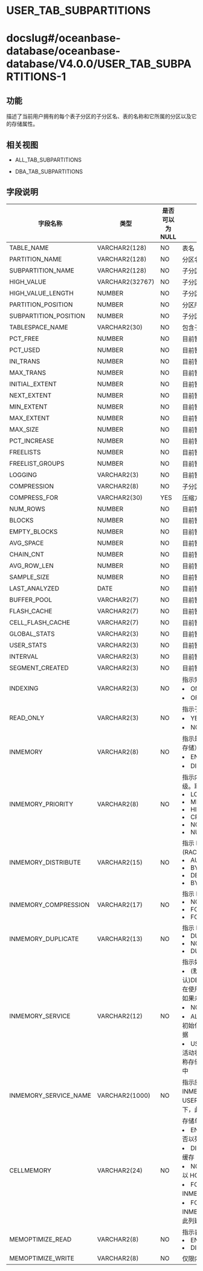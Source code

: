 USER_TAB_SUBPARTITIONS
===========================================

# docslug#/oceanbase-database/oceanbase-database/V4.0.0/USER_TAB_SUBPARTITIONS-1

功能
-----------

描述了当前用户拥有的每个表子分区的子分区名、表的名称和它所属的分区以及它的存储属性。

相关视图
-------------

* ALL_TAB_SUBPARTITIONS

* DBA_TAB_SUBPARTITIONS

字段说明
-------------

|       **字段名称**        |     **类型**     | **是否可以为 NULL** |        **描述**         |
|-----------------------|----------------|----------------|-----------------------|
| TABLE_NAME            | VARCHAR2(128)  | NO             | 表名                    |
| PARTITION_NAME        | VARCHAR2(128)  | NO             | 分区名称                  |
| SUBPARTITION_NAME     | VARCHAR2(128)  | NO             | 子分区名称                 |
| HIGH_VALUE            | VARCHAR2(32767) | NO             | 子分区表达式                |
| HIGH_VALUE_LENGTH     | NUMBER         | NO             | 子分区表达式的长度             |
| PARTITION_POSITION | NUMBER         | NO             | 分区所在位置            |
| SUBPARTITION_POSITION | NUMBER         | NO             | 子分区在分区中的位置            |
| TABLESPACE_NAME       | VARCHAR2(30)   | NO             | 包含子分区的表空间的名称          |
| PCT_FREE              | NUMBER         | NO             | 目前暂不支持该字段，该字段默认为 NULL |
| PCT_USED              | NUMBER         | NO             | 目前暂不支持该字段，该字段默认为 NULL |
| INI_TRANS             | NUMBER         | NO             | 目前暂不支持该字段，该字段默认为 NULL |
| MAX_TRANS             | NUMBER         | NO             | 目前暂不支持该字段，该字段默认为 NULL |
| INITIAL_EXTENT        | NUMBER         | NO             | 目前暂不支持该字段，该字段默认为 NULL |
| NEXT_EXTENT           | NUMBER         | NO             | 目前暂不支持该字段，该字段默认为 NULL |
| MIN_EXTENT            | NUMBER         | NO             | 目前暂不支持该字段，该字段默认为 NULL |
| MAX_EXTENT            | NUMBER         | NO             | 目前暂不支持该字段，该字段默认为 NULL |
| MAX_SIZE              | NUMBER         | NO             | 目前暂不支持该字段，该字段默认为 NULL |
| PCT_INCREASE          | NUMBER         | NO             | 目前暂不支持该字段，该字段默认为 NULL |
| FREELISTS             | NUMBER         | NO             | 目前暂不支持该字段，该字段默认为 NULL |
| FREELIST_GROUPS       | NUMBER         | NO             | 目前暂不支持该字段，该字段默认为 NULL |
| LOGGING               | VARCHAR2(3)    | NO             | 目前暂不支持该字段，该字段默认为 NULL |
| COMPRESSION           | VARCHAR2(8)    | NO             | 子分区是否压缩               |
| COMPRESS_FOR          | VARCHAR2(30)   | YES            | 压缩方法                  |
| NUM_ROWS              | NUMBER         | NO             | 目前暂不支持该字段，该字段默认为 NULL |
| BLOCKS                | NUMBER         | NO             | 目前暂不支持该字段，该字段默认为 NULL |
| EMPTY_BLOCKS          | NUMBER         | NO             | 目前暂不支持该字段，该字段默认为 NULL |
| AVG_SPACE             | NUMBER         | NO             | 目前暂不支持该字段，该字段默认为 NULL |
| CHAIN_CNT             | NUMBER         | NO             | 目前暂不支持该字段，该字段默认为 NULL |
| AVG_ROW_LEN           | NUMBER         | NO             | 目前暂不支持该字段，该字段默认为 NULL |
| SAMPLE_SIZE           | NUMBER         | NO             | 目前暂不支持该字段，该字段默认为 NULL |
| LAST_ANALYZED         | DATE           | NO             | 目前暂不支持该字段，该字段默认为 NULL |
| BUFFER_POOL           | VARCHAR2(7)    | NO             | 目前暂不支持该字段，该字段默认为 NULL |
| FLASH_CACHE           | VARCHAR2(7)    | NO             | 目前暂不支持该字段，该字段默认为 NULL |
| CELL_FLASH_CACHE      | VARCHAR2(7)    | NO             | 目前暂不支持该字段，该字段默认为 NULL |
| GLOBAL_STATS          | VARCHAR2(3)    | NO             | 目前暂不支持该字段，该字段默认为 NULL |
| USER_STATS            | VARCHAR2(3)    | NO             | 目前暂不支持该字段，该字段默认为 NULL |
| INTERVAL              | VARCHAR2(3)    | NO             | 目前暂不支持该字段，该字段默认为 NULL |
| SEGMENT_CREATED       | VARCHAR2(3)    | NO             | 目前暂不支持该字段，该字段默认为 NULL |
| INDEXING              | VARCHAR2(3)     | NO         | 指示索引属性。取值：<li>ON：该子分区的索引已开启<li>OFF：此子分区的索引已关闭                        |
| READ_ONLY             | VARCHAR2(3)     | NO         | 指示子分区是否为只读：<li>YES：子分区的默认设置是只读的<li>NO：子分区的默认设置是读/写                        |
| INMEMORY              | VARCHAR2(8)     | NO         | 指示是否为此子分区启用内存中列存储（IM 列存储）：<li> ENABLED：启用<li>DISABLED：禁用                         |
| INMEMORY_PRIORITY     | VARCHAR2(8)     | NO         | 指示内存中列存储（IM 列存储）填充的优先级。取值：<li>LOW<li>MEDIUM<li>HIGH<li>CRITICAL<li>NONE<li>NULL                        |
| INMEMORY_DISTRIBUTE   | VARCHAR2(15)    | NO         | 指示 IM 列存储在 Real Application Clusters (RAC) 环境中的分布方式：<li>AUTO<li>BY ROWID RANGE<li>DBY PARTITION<li>BY SUBPARTITION                        |
| INMEMORY_COMPRESSION  | VARCHAR2(17)    | NO         | 指示 IM 列存储的压缩级别：<li>NO MEMCOMPRESS<li>FOR DML<li>FOR QUERY \[ LOW | HIGH \]<li>FOR CAPACITY \[ LOW | HIGH \]<li>AUTO<li>NULL <br>该值基于表中段所在的位置。例如：如果表已分区并启用了 IM 列存储，则对于 ALL_TABLES 值为NULL，对于 ALL_TAB_SUBPARTITIONS 值为非 NULL                        |
| INMEMORY_DUPLICATE    | VARCHAR2(13)    | NO         | 指示 RAC 环境中 IM 列存储的重复设置：<li>DUPLICATE<li>NO DUPLICATE<li>DUPLICATE ALL                         |
| INMEMORY_SERVICE      | VARCHAR2(12)    | NO         | 指示如何在各种实例上填充 IM 列存储。取值：<li>(默认)DEFAULTPARALLEL_INSTANCE_GROUP：在使用初始化参数指定的所有实例上填充数据。如果未设置该参数，则在所有实例上填充数据<li>NONE：数据不会在任何实例上填充<li>ALL：无论 PARALLEL_INSTANCE_GROUP 初始化参数的值如何，都会在所有实例上填充数据<li>USER_DEFINED：仅在用户指定的服务处于活动状态的实例上填充数据。与此对应的服务名称存储在该 INMEMORY_SERVICE_NAME 列中                        |
| INMEMORY_SERVICE_NAME | VARCHAR2(1000)  | NO         | 指示应在其上填充 IM 列存储的服务名称。仅当 INMEMORY_SERVICE 对应的是 USER_DEFINED 时，该列才有值。其他情况下，此列均为空                        |
| CELLMEMORY            | VARCHAR2(24)    | NO         | 存储单元闪存缓存中的列压缩值。取值：<li>ENABLED：Exadata Storage 将自动决定是否以列形式缓存<li>DISABLED：Exadata 存储被阻止以列形式缓存<li>NO CACHECOMPRESS：Exadata 存储将以 HCC 格式缓存（无需重新压缩）<li>FOR QUERY：Exadata Storage 将以 INMEMORY 查询高格式重新压缩和缓存<li>FOR CAPACITY：Exadata Storage 将以 INMEMORY 容量低格式重新压缩和缓存<br>此列建议与 Exadata 一起使用                        |
| MEMOPTIMIZE_READ      | VARCHAR2(8)     | NO         | 指示表是否启用了基于快速键的访问：<li>ENABLED <li>DISABLED                        |
| MEMOPTIMIZE_WRITE     | VARCHAR2(8)     | NO         |  仅限内部使用                       |
